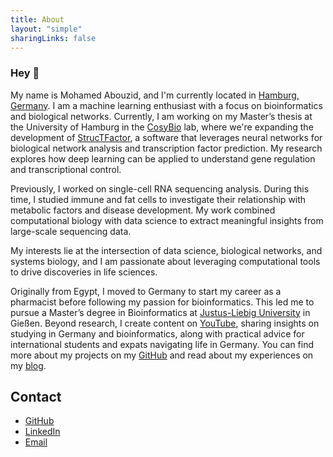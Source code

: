 ```yaml
---
title: About
layout: "simple"
sharingLinks: false
---
```

### Hey 👋

My name is Mohamed Abouzid, and I'm currently located in [Hamburg, Germany](https://maps.app.goo.gl/PKU9iqXVBTLBE3Yd9). I am a machine learning enthusiast with a focus on bioinformatics and biological networks. Currently, I am working on my Master’s thesis at the University of Hamburg in the [CosyBio](https://www.cosy.bio/) lab, where we're expanding the development of [StrucTFactor](https://apps.cosy.bio/StrucTFactor/), a software that leverages neural networks for biological network analysis and transcription factor prediction. My research explores how deep learning can be applied to understand gene regulation and transcriptional control.

Previously, I worked on single-cell RNA sequencing analysis. During this time, I studied immune and fat cells to investigate their relationship with metabolic factors and disease development. My work combined computational biology with data science to extract meaningful insights from large-scale sequencing data.

My interests lie at the intersection of data science, biological networks, and systems biology, and I am passionate about leveraging computational tools to drive discoveries in life sciences.

Originally from Egypt, I moved to Germany to start my career as a pharmacist before following my passion for bioinformatics. This led me to pursue a Master’s degree in Bioinformatics at [Justus-Liebig University](https://www.uni-giessen.de/en/index) in Gießen. Beyond research, I create content on [YouTube](https://www.youtube.com/@MohamedAbouzidBio), sharing insights on studying in Germany and bioinformatics, along with practical advice for international students and expats navigating life in Germany. You can find more about my projects on my [GitHub](https://github.com/MohamedAbouzid1) and read about my experiences on my [blog]().

## Contact

- [GitHub](https://github.com/MohamedAbouzid1)
- [LinkedIn](https://www.linkedin.com/in/mohamed-abouzid/)
- [Email](mailto:m.atef.abouzid@gmail.com)
